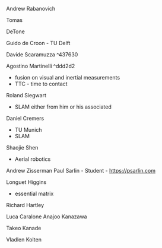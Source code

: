 Andrew Rabanovich

Tomas

DeTone

Guido de Croon - TU Delft

Davide Scaramuzza ^437630

Agostino Martinelli  ^ddd2d2
- fusion on visual and inertial measurements
- TTC - time to contact

Roland Siegwart
- SLAM either from him or his associated

Daniel Cremers
- TU Munich
- SLAM

Shaojie Shen
- Aerial robotics


Andrew Zisserman
Paul Sarlin - Student -  https://psarlin.com


Longuet Higgins 
- essential matrix 


Richard Hartley

Luca Caralone
Anajoo Kanazawa

Takeo Kanade


Vladlen Kolten